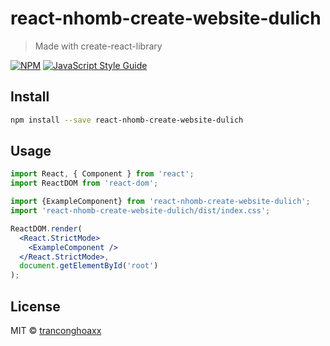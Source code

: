 # react-nhomb-create-website-dulich

> Made with create-react-library

[![NPM](https://img.shields.io/npm/v/react-nhomb-create-website-dulich.svg)](https://www.npmjs.com/package/react-nhomb-create-website-dulich) [![JavaScript Style Guide](https://img.shields.io/badge/code_style-standard-brightgreen.svg)](https://standardjs.com)

## Install

```bash
npm install --save react-nhomb-create-website-dulich
```

## Usage

```jsx
import React, { Component } from 'react';
import ReactDOM from 'react-dom';

import {ExampleComponent} from 'react-nhomb-create-website-dulich';
import 'react-nhomb-create-website-dulich/dist/index.css';

ReactDOM.render(
  <React.StrictMode>
    <ExampleComponent />
  </React.StrictMode>,
  document.getElementById('root')
);
```

## License

MIT © [tranconghoaxx](https://github.com/tranconghoaxx)
